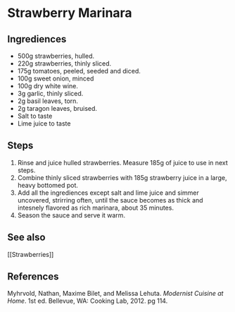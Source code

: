 # Strawberry Marinara
## Ingrediences
- 500g strawberries, hulled.
- 220g strawberries, thinly sliced.
- 175g tomatoes, peeled, seeded and diced.
- 100g sweet onion, minced
- 100g dry white wine.
- 3g garlic, thinly sliced.
- 2g basil leaves, torn.
- 2g taragon leaves, bruised.
- Salt to taste
- Lime juice to taste

## Steps
1. Rinse and juice hulled strawberries. Measure 185g of juice to use in next steps.
2. Combine thinly sliced strawberries with 185g strawberry juice in a large, heavy bottomed pot.
3. Add all the ingrediences except salt and lime juice and simmer uncovered, strirring often, until the sauce becomes as thick and intesnely flavored as rich marinara, about 35 minutes.
4. Season the sauce and serve it warm.

## See also
[[Strawberries]]

## References
Myhrvold, Nathan, Maxime Bilet, and Melissa Lehuta. _Modernist Cuisine at Home_. 1st ed. Bellevue, WA: Cooking Lab, 2012. pg 114.
